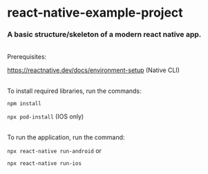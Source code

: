 # react-native-example-project
### A basic structure/skeleton of a modern react native app.

</br>
Prerequisites:

https://reactnative.dev/docs/environment-setup (Native CLI)

</br>
To install required libraries, run the commands:

`npm install`

`npx pod-install` (IOS only)

</br>
To run the application, run the command:

`npx react-native run-android` or

`npx react-native run-ios`
